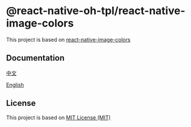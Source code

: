 # @react-native-oh-tpl/react-native-image-colors

This project is based on [react-native-image-colors](https://github.com/osamaqarem/react-native-image-colors)

## Documentation

[中文](https://gitee.com/react-native-oh-library/usage-docs/blob/master/zh-cn/react-native-image-colors.md)

[English](https://gitee.com/react-native-oh-library/usage-docs/blob/master/en/react-native-image-colors.md)

## License

This project is based on [MIT License (MIT)](https://github.com/osamaqarem/react-native-image-colors/blob/master/LICENSE)